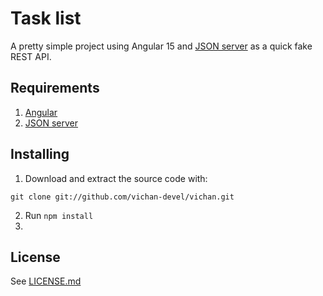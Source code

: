 # Task list

A pretty simple project using Angular 15 and [JSON server](https://github.com/typicode/json-server) as a quick fake REST API.

## Requirements

1. [Angular](https://github.com/angular/angular)
2. [JSON server](https://github.com/typicode/json-server)

## Installing

1. Download and extract the source code with:
```
git clone git://github.com/vichan-devel/vichan.git 
```
2. Run `npm install`
3. 
## License

See [LICENSE.md](example.example)

